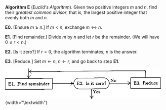**Algorithm E** (*Euclid's Algorithm*). Given two positive integers *m*
and *n*, find their *greatest common divisor*, that is, the largest
positive integer that evenly both *m* and *n*.

**E0.** \[Ensure $\textit{m}\geq\textit{n}$.\] If
$\textit{m}<\textit{n}$, exchange $\textit{m}\Leftrightarrow\textit{n}$.

**E1.** \[Find remainder.\] Divide *m* by *n* and let *r* be the
remainder. (We will have $0\leq\textit{r}<\textit{n}$.)

**E2.** \[Is it zero?\] If $\textit{r}=0$, the algorithm terminates; *n*
is the answer.

**E3.** \[Reduce.\] Set $\textit{m}\gets\textit{n}$,
$\textit{n}\gets\textit{r}$, and go back to step **E1**.

![image](scheme.jpg){width="\\textwidth"}
